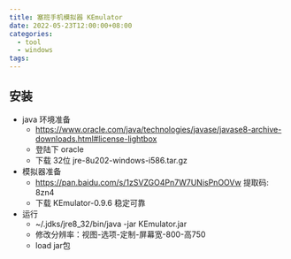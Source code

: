 ```yaml
---
title: 塞班手机模拟器 KEmulator
date: 2022-05-23T12:00:00+08:00
categories:
  - tool
  - windows
tags:
---
```


## 安装

- java 环境准备
  - https://www.oracle.com/java/technologies/javase/javase8-archive-downloads.html#license-lightbox
  - 登陆下 oracle
  - 下载 32位 jre-8u202-windows-i586.tar.gz
- 模拟器准备
  - https://pan.baidu.com/s/1zSVZGO4Pn7W7UNisPnOOVw 提取码: 8zn4 
  - 下载 KEmulator-0.9.6 稳定可靠
- 运行
  - ~/.jdks/jre8_32/bin/java -jar KEmulator.jar
  - 修改分辨率：视图-选项-定制-屏幕宽-800-高750
  - load jar包
